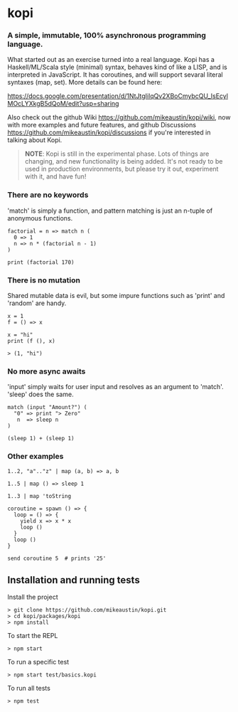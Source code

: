 # kopi

### A simple, immutable, 100% asynchronous programming language.

What started out as an exercise turned into a real language. Kopi has a Haskell/ML/Scala style (minimal) syntax, behaves kind of like a LISP, and is interpreted in JavaScript. It has coroutines, and will support sevaral literal syntaxes (map, set). More details can be found here:

https://docs.google.com/presentation/d/1NtJtgIilqQv2XBoCmybcQU_IsEcylMOcLYXkgB5dQoM/edit?usp=sharing

Also check out the github Wiki https://github.com/mikeaustin/kopi/wiki, now with more examples and future features, and github Discussions https://github.com/mikeaustin/kopi/discussions if you're interested in talking about Kopi.

> **NOTE**: Kopi is still in the experimental phase. Lots of things are changing, and new functionality is being added.
> It's not ready to be used in production environments, but please try it out, experiment with it, and have fun!

### There are no keywords

'match' is simply a function, and pattern matching is just an n-tuple of anonymous functions.

    factorial = n => match n (
      0 => 1
      n => n * (factorial n - 1)
    )

    print (factorial 170)

### There is no mutation

Shared mutable data is evil, but some impure functions such as 'print' and 'random' are handy.

    x = 1
    f = () => x

    x = "hi"
    print (f (), x)

    > (1, "hi")

### No more async awaits

'input' simply waits for user input and resolves as an argument to 'match'. 'sleep' does the same.


    match (input "Amount?") (
      "0" => print "> Zero"
       n  => sleep n
    )

    (sleep 1) + (sleep 1)

### Other examples

    1..2, "a".."z" | map (a, b) => a, b
    
    1..5 | map () => sleep 1
    
    1..3 | map 'toString
    
    coroutine = spawn () => {
      loop = () => {
        yield x => x * x
        loop ()
      }
      loop ()
    }
    
    send coroutine 5  # prints '25'

## Installation and running tests

Install the project

    > git clone https://github.com/mikeaustin/kopi.git
    > cd kopi/packages/kopi
    > npm install

To start the REPL

    > npm start

To run a specific test

    > npm start test/basics.kopi

To run all tests

    > npm test
